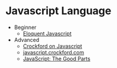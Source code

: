 Javascript Language
===================

* Beginner
    - [Eloquent Javascript](http://eloquentjavascript.net/)
* Advanced
    - [Crockford on Javascript](http://yuiblog.com/crockford)
    - [javascript.crockford.com](http://javascript.crockford.com)
    - [JavaScript: The Good Parts](http://www.google.com/?q=javascript+the+good+parts)
